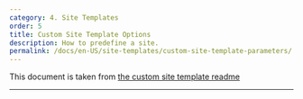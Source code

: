 ```yaml
---
category: 4. Site Templates
order: 5
title: Custom Site Template Options
description: How to predefine a site.
permalink: /docs/en-US/site-templates/custom-site-template-parameters/
---
```


This document is taken from [the custom site template readme](https://github.com/Varying-Vagrant-Vagrants/custom-site-template/blob/master/README.md)

---

